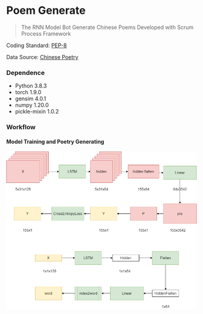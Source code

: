 # Poem Generate

> The RNN Model Bot Generate Chinese Poems Developed with Scrum Process Framework

Coding Standard: [PEP-8](pep8.md)

Data Source: [Chinese Poetry](https://github.com/chinese-poetry/chinese-poetry)

### Dependence

- Python 3.8.3
- torch 1.9.0
- gensim 4.0.1
- numpy 1.20.0
- pickle-mixin 1.0.2

### Workflow

#### Model Training and Poetry Generating

![ModelTrain](LSTM.png)



